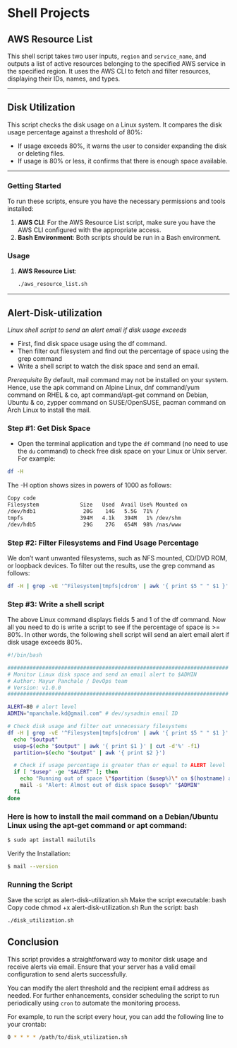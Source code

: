 # Shell Projects

## AWS Resource List

This shell script takes two user inputs, `region` and `service_name`, and outputs a list of active resources belonging to the specified AWS service in the specified region. It uses the AWS CLI to fetch and filter resources, displaying their IDs, names, and types.

---

## Disk Utilization

This script checks the disk usage on a Linux system. It compares the disk usage percentage against a threshold of 80%:

- If usage exceeds 80%, it warns the user to consider expanding the disk or deleting files.
- If usage is 80% or less, it confirms that there is enough space available.

---

### Getting Started

To run these scripts, ensure you have the necessary permissions and tools installed:

1. **AWS CLI**: For the AWS Resource List script, make sure you have the AWS CLI configured with the appropriate access.
2. **Bash Environment**: Both scripts should be run in a Bash environment.

### Usage

1. **AWS Resource List**:
   ```bash
   ./aws_resource_list.sh
---
## Alert-Disk-utilization
_Linux shell script to send an alert email if disk usage exceeds_
+ First, find disk space usage using the df command.
+ Then filter out filesystem and find out the percentage of space using the grep command
+ Write a shell script to watch the disk space and send an email.

*Prerequisite*
By default, mail command may not be installed on your system. Hence, use the apk command on Alpine Linux, dnf command/yum command on RHEL & co, apt command/apt-get command on Debian, Ubuntu & co, zypper command on SUSE/OpenSUSE, pacman command on Arch Linux to install the mail.



### Step #1: Get Disk Space
- Open the terminal application and type the `df` command (no need to use the `du` command) to check free disk space on your Linux or Unix server. For example:

```bash
df -H

```
The -H option shows sizes in powers of 1000 as follows:

```bash
Copy code
Filesystem             Size   Used  Avail Use% Mounted on
/dev/hdb1               20G    14G   5.5G  71% /
tmpfs                  394M   4.1k   394M   1% /dev/shm
/dev/hdb5               29G    27G   654M  98% /nas/www
```
### Step #2: Filter Filesystems and Find Usage Percentage
We don’t want unwanted filesystems, such as NFS mounted, CD/DVD ROM, or loopback devices. To filter out the results, use the grep command as follows:

```bash
df -H | grep -vE '^Filesystem|tmpfs|cdrom' | awk '{ print $5 " " $1 }'
```
### Step #3: Write a shell script
The above Linux command displays fields 5 and 1 of the df command. Now all you need to do is write a script to see if the percentage of space is >= 80%. In other words, the following shell script will send an alert email alert if disk usage exceeds 80%.

```bash
#!/bin/bash

######################################################################
# Monitor Linux disk space and send an email alert to $ADMIN
# Author: Mayur Panchale / DevOps team
# Version: v1.0.0
######################################################################

ALERT=80 # alert level
ADMIN="mpanchale.kd@gmail.com" # dev/sysadmin email ID

# Check disk usage and filter out unnecessary filesystems
df -H | grep -vE '^Filesystem|tmpfs|cdrom' | awk '{ print $5 " " $1 }' | while read -r output; do
  echo "$output"
  usep=$(echo "$output" | awk '{ print $1 }' | cut -d'%' -f1)
  partition=$(echo "$output" | awk '{ print $2 }')

  # Check if usage percentage is greater than or equal to ALERT level
  if [ "$usep" -ge "$ALERT" ]; then
    echo "Running out of space \"$partition ($usep%)\" on $(hostname) as of $(date)" |
    mail -s "Alert: Almost out of disk space $usep%" "$ADMIN"
  fi
done
```
### Here is how to install the mail command on a Debian/Ubuntu Linux using the apt-get command or apt command:
```bash
$ sudo apt install mailutils
```
Verify the Installation: 
```bash
$ mail --version
```
### Running the Script
Save the script as alert-disk-utilization.sh
Make the script executable:
bash
Copy code
chmod +x alert-disk-utilization.sh
Run the script:
bash
```
./disk_utilization.sh
```
## Conclusion

This script provides a straightforward way to monitor disk usage and receive alerts via email. Ensure that your server has a valid email configuration to send alerts successfully.

You can modify the alert threshold and the recipient email address as needed. For further enhancements, consider scheduling the script to run periodically using `cron` to automate the monitoring process.

For example, to run the script every hour, you can add the following line to your crontab:

```bash
0 * * * * /path/to/disk_utilization.sh